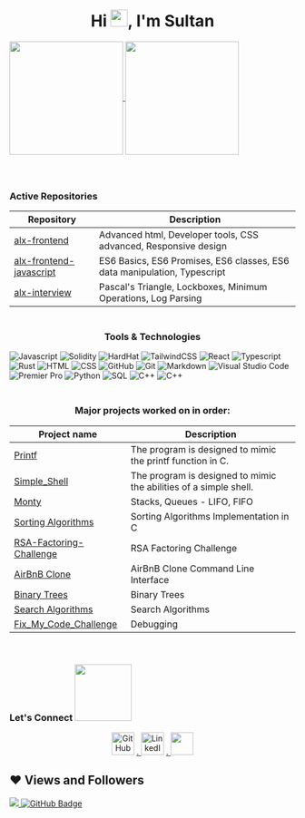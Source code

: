 <h1 align="center">Hi <img src="https://raw.githubusercontent.com/MartinHeinz/MartinHeinz/master/wave.gif" width="30px">, I'm Sultan</h1>



<a href="https://github.com/anuraghazra/github-readme-stats">
  <img height="200px" align="center" src="https://github-readme-stats.vercel.app/api?username=bsltan&show_icons=true&theme=jolly&layout=compact" />
</a>
<a href="https://github.com/anuraghazra/convoychat">
  <img height="200px" align="center" src="https://github-readme-stats.vercel.app/api/top-langs/?username=bsltan&langs_count=8&theme=jolly&layout=compact" />
</a>
<br>

<h3 align="center"> </h3>

<br/>

### Active Repositories

| Repository | Description |
| --- | --- |
| [alx-frontend](https://github.com/bsltan/alx-frontend) | Advanced html, Developer tools, CSS advanced, Responsive design |
| [alx-frontend-javascript](https://github.com/bsltan/alx-frontend-javascript) | ES6 Basics, ES6 Promises, ES6 classes, ES6 data manipulation, Typescript |
| [alx-interview](https://github.com/bsltan/alx-interview) | Pascal's Triangle, Lockboxes, Minimum Operations, Log Parsing |



<h3 align="center"><br>Tools & Technologies</h3>
  
![Javascript](https://img.shields.io/badge/-Javascript-05122A?style=flat&logo=javascript)
![Solidity](https://img.shields.io/badge/-Solidity-05122A?style=flat&logo=solidity)
![HardHat](https://img.shields.io/badge/-Hardhat-05122A?style=flat&logo=hardhat)
![TailwindCSS](https://img.shields.io/badge/-TailwindCSS-05122A?style=flat&logo=tailwindcss)
![React](https://img.shields.io/badge/-React-05122A?style=flat&logo=react)
![Typescript](https://img.shields.io/badge/-Typescript-05122A?style=flat&logo=typescript)
![Rust](https://img.shields.io/badge/-Rust-05122A?style=flat&logo=rust)
![HTML](https://img.shields.io/badge/-HTML-05122A?style=flat&logo=HTML5)
![CSS](https://img.shields.io/badge/-CSS-05122A?style=flat&logo=CSS3)
![GitHub](https://img.shields.io/badge/-GitHub-05122A?style=flat&logo=github)
![Git](https://img.shields.io/badge/-Git-05122A?style=flat&logo=git)
![Markdown](https://img.shields.io/badge/-Markdown-05122A?style=flat&logo=markdown)
![Visual Studio Code](https://img.shields.io/badge/-Visual%20Studio%20Code-05122A?style=flat&logo=visual-studio-code&logoColor=007ACC)
![Premier Pro](https://img.shields.io/badge/-Premiere%20Pro-05122A?style=flat&logo=adobe-premiere%20pro)
![Python](https://img.shields.io/badge/-Python-05122A?style=flat&logo=python)
![SQL](https://img.shields.io/badge/-SQL-05122A?style=flat&logo=mysql)
![C++](https://img.shields.io/badge/-C++-05122A?style=flat&logo=c%2B%2B)
![C++](https://img.shields.io/badge/-AWS-05122A?style=flat&logo=aws)


<h3 align="center"><br>Major projects worked on in order:</h3>

| Project name | Description |
| --- | --- |
|[Printf](https://github.com/bsltan/printf)| The program is designed to mimic the printf function in C.|
|[Simple_Shell](https://github.com/bsltan/simple_shell)| The program is designed to mimic the abilities of a simple shell. |
|[Monty](https://github.com/bsltan/monty) | Stacks, Queues - LIFO, FIFO |
|[Sorting Algorithms](https://github.com/bsltan/sorting_algorithms) | Sorting Algorithms Implementation in C|
|[RSA-Factoring-Challenge](https://github.com/bsltan/RSA-Factoring-Challenge) |RSA Factoring Challenge|
|[AirBnB Clone](https://github.com/bsltan/AirBnB_clone) | AirBnB Clone Command Line Interface |
|[Binary Trees](https://github.com/bsltan/binary_trees) | Binary Trees |
|[Search Algorithms](https://github.com/bsltan/alx-low_level_programming/tree/master/0x1E-search_algorithms) | Search Algorithms |
|[Fix_My_Code_Challenge](https://github.com/bsltan/Fix_My_Code_Challenge) | Debugging |


<br />

### Let's Connect <img src='https://raw.githubusercontent.com/ShahriarShafin/ShahriarShafin/main/Assets/handshake.gif' width="100px">

<p align="center">
 <a href="https://github.com/bsltan"><img src="https://icons-for-free.com/iconfiles/png/512/code+collaboration+github+network+round+social+icon-1320086084536018107.png" alt="GitHub" width = 40px></a>
 <a href="https://www.linkedin.com/in/brian-sultan/">.   <img src="https://raw.githubusercontent.com/rahuldkjain/github-profile-readme-generator/master/src/images/icons/Social/linked-in-alt.svg" alt="LinkedIn" width = 40px></a>
 <a href="https://www.twitter.com/BSultan_/">.     <img src="https://raw.githubusercontent.com/rahuldkjain/github-profile-readme-generator/master/src/images/icons/Social/twitter.svg" width = 40px></a>


## ❤ Views and Followers
<a href="https://github.com/Meghna-DAS/github-profile-views-counter">
    <img src="https://komarev.com/ghpvc/?username=Sbsltan">
</a>
<a href="https://github.com/bsltan?tab=followers"><img src="https://img.shields.io/github/followers/bsltan?label=Followers&style=social" alt="GitHub Badge"></a>
